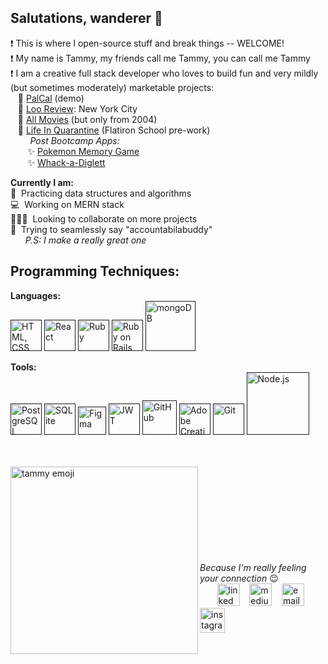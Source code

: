 

<!--
**tammycwong/tammycwong** is a ✨ _special_ ✨ repository because its `README.md` (this file) appears on your GitHub profile.

Here are some ideas to get you started:

- 🔭 I’m currently working on ...
- 🌱 I’m currently learning ...
- 👯 I’m looking to collaborate on ...
- 🤔 I’m looking for help with ...
- 💬 Ask me about ...
- 📫 How to reach me: ...
- 😄 Pronouns: ...
- ⚡ Fun fact: ...
-->


## Salutations, wanderer 👋
❗ This is where I open-source stuff and break things -- WELCOME!
<br>
❗ My name is Tammy, my friends call me Tammy, you can call me Tammy
<br>
❗ I am a creative full stack developer who loves to build fun and very mildly (but sometimes moderately) marketable projects: 
<br>
&nbsp;&nbsp;&nbsp;🌟 <a href="https://www.youtube.com/watch?v=ca_MXxI3P6c">PalCal</a> (demo)
<br>
&nbsp;&nbsp;&nbsp;🌟 <a href="https://loo-review.netlify.app/">Loo Review</a>: New York City
<br>
&nbsp;&nbsp;&nbsp;🌟 <a href="https://moviesfrom2004.netlify.app/">All Movies</a> (but only from 2004)
<br>
&nbsp;&nbsp;&nbsp;🌟 <a href="https://tammycwong.github.io/my-website/">Life In Quarantine</a> (Flatiron School pre-work)
<br>
&nbsp;&nbsp;&nbsp;&nbsp;&nbsp;&nbsp;&nbsp;<i> Post Bootcamp Apps: </i>
<br>
&nbsp;&nbsp;&nbsp;&nbsp;&nbsp;&nbsp;&nbsp;✨ <a href="https://pkmn-memory-game.netlify.app/"> Pokemon Memory Game</a>
<br>
&nbsp;&nbsp;&nbsp;&nbsp;&nbsp;&nbsp;&nbsp;✨ <a href="https://whack-a-diglett.netlify.app/">Whack-a-Diglett</a>
<br>

<b>Currently I am:</b>
<br>
🌱&nbsp; Practicing data structures and algorithms 
<br>
💻&nbsp; Working on MERN stack
<br>
🧑‍🤝‍🧑&nbsp; Looking to collaborate on more projects
<br>
💬&nbsp; Trying to seamlessly say "accountabilabuddy" 
<br>
&nbsp;&nbsp;&nbsp;&nbsp;&nbsp;&nbsp;<i>P.S: I make a really great one</i>
<br>


## Programming Techniques:
<b>Languages:</b>
<br>
<a href=""><img src="https://www.freepnglogos.com/uploads/html5-logo-png/html5-logo-devextreme-multi-purpose-controls-html-javascript-3.png" height="50px" alt="HTML, CSS, JavaScript" title="HTML, CSS, JavaScript"></a>
<a href=""><img src="https://www.rapiddg.com/sites/default/files/imce-files/react.png" width="50px" alt="React" title="React"></a>
<a href=""><img src="https://dctacademy.com/wp-content/uploads/2015/06/ruby-logo.png" width="50px" alt="Ruby" title="Ruby"></a>
<a href=""><img src="https://avatars.githubusercontent.com/u/4223" width="50px" alt="Ruby on Rails" title="Ruby on Rails"></a>
<a href=""><img src="https://www.pinclipart.com/picdir/big/336-3367489_mongodb-mongodb-nosql-logo-clipart.png" width="80px" alt="mongoDB" title="mongoDB"></a>

<b>Tools:</b>
<br>
<a href=""><img src="https://www.postgresql.org/media/img/about/press/elephant.png" width="50px" alt="PostgreSQL" title="PostgreSQL"></a>
<a href=""><img src="https://upload.wikimedia.org/wikipedia/commons/thumb/9/97/Sqlite-square-icon.svg/2048px-Sqlite-square-icon.svg.png" height="50px" alt="SQLite" title="SQLite"></a>
<a href=""><img src="https://upload.wikimedia.org/wikipedia/commons/thumb/3/33/Figma-logo.svg/1667px-Figma-logo.svg.png" height="45px" alt="Figma" title="Figma"></a>
<a href=""><img src="https://jwt.io/img/pic_logo.svg" width="50px" alt="JWT" title="JWT"></a>
<a href=""><img src="https://cdn3.iconfinder.com/data/icons/ultimate-social/150/48_github-512.png" width="55px" alt="GitHub" title="GitHub"></a>
<a href=""><img src="https://upload.wikimedia.org/wikipedia/commons/thumb/4/4c/Adobe_Creative_Cloud_rainbow_icon.svg/1200px-Adobe_Creative_Cloud_rainbow_icon.svg.png" width="50px" alt="Adobe Creative Cloud" title="Adobe Creative Cloud"></a>
<a href=""><img src="https://upload.wikimedia.org/wikipedia/commons/thumb/3/3f/Git_icon.svg/1024px-Git_icon.svg.png" width="50px" alt="Git" title="Git"></a>
<a href=""><img src="https://www.seekpng.com/png/full/80-803529_vector-javascript-node-js-jpg-black-and-white.png" width="100px" alt="Node.js" title="Node.js"></a>


<br>
<br>
<a href="https://drive.google.com/file/d/1xWUYD5VgLHMjj4c7uM0c9rL7pWCv0O0v/view?usp=sharing"><img align="left" src="https://i.ibb.co/xH9cvWm/tammemoji.png" height="300px" alt="tammy emoji" title="Resume"></a>
<br>
<br>
<br>
<br>
<br>
<br>
<br>
<br>
<br>
<i>Because I'm really feeling your connection</i> 😉
<br>
&nbsp;&nbsp;&nbsp;&nbsp;&nbsp;&nbsp;
<a href="https://linkedin.com/in/tammycwong"><img src="https://image.flaticon.com/icons/png/512/174/174857.png" height= "36px" alt="linked in" title="LinkedIn"/></a>
&nbsp;&nbsp;
<a href="https://tammycwong.medium.com/"><img src="https://cdn4.iconfinder.com/data/icons/social-media-circle-7/512/Medium_circle-512.png" height="36px" alt="medium" title="Medium"/></a>
&nbsp;&nbsp;
<a href="mailto: tammycwong@gmail.com"><img src="https://www.freeiconspng.com/thumbs/gmail-icon/communication-gmail-icon-3.png" width="36px" height="36px" alt="email" title="E-Mail"/></a>
&nbsp;&nbsp;
<a href="https://instagram.com/handsome_awkwrd/"><img src="https://upload.wikimedia.org/wikipedia/commons/thumb/a/a5/Instagram_icon.png/1024px-Instagram_icon.png" width="40px" alt="instagram" title="Instagram"/></a>


<!-- <a href="https://drive.google.com/file/d/1G9WLL-stBE9C3I_G_QYII-vsZDusVt0_/view?usp=sharing"><img src="https://cdn.iconscout.com/icon/premium/png-256-thumb/resume-14-386641.png" alit="resume" height=36px/></a> -->
